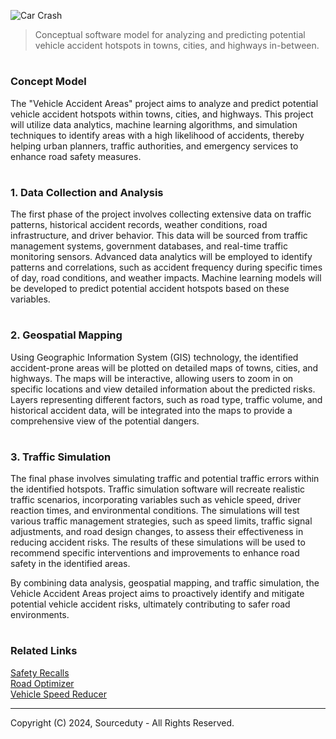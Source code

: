 ![Car Crash](https://github.com/sourceduty/Vehicle_Accident_Areas-/assets/123030236/eca156b2-ccaa-4cb0-8e30-8f3617915e0c)

> Conceptual software model for analyzing and predicting potential vehicle accident hotspots in towns, cities, and highways in-between.

#
### Concept Model

The "Vehicle Accident Areas" project aims to analyze and predict potential vehicle accident hotspots within towns, cities, and highways. This project will utilize data analytics, machine learning algorithms, and simulation techniques to identify areas with a high likelihood of accidents, thereby helping urban planners, traffic authorities, and emergency services to enhance road safety measures.

#
### 1. Data Collection and Analysis

The first phase of the project involves collecting extensive data on traffic patterns, historical accident records, weather conditions, road infrastructure, and driver behavior. This data will be sourced from traffic management systems, government databases, and real-time traffic monitoring sensors. Advanced data analytics will be employed to identify patterns and correlations, such as accident frequency during specific times of day, road conditions, and weather impacts. Machine learning models will be developed to predict potential accident hotspots based on these variables.

#
### 2. Geospatial Mapping

Using Geographic Information System (GIS) technology, the identified accident-prone areas will be plotted on detailed maps of towns, cities, and highways. The maps will be interactive, allowing users to zoom in on specific locations and view detailed information about the predicted risks. Layers representing different factors, such as road type, traffic volume, and historical accident data, will be integrated into the maps to provide a comprehensive view of the potential dangers.

#
### 3. Traffic Simulation

The final phase involves simulating traffic and potential traffic errors within the identified hotspots. Traffic simulation software will recreate realistic traffic scenarios, incorporating variables such as vehicle speed, driver reaction times, and environmental conditions. The simulations will test various traffic management strategies, such as speed limits, traffic signal adjustments, and road design changes, to assess their effectiveness in reducing accident risks. The results of these simulations will be used to recommend specific interventions and improvements to enhance road safety in the identified areas.

By combining data analysis, geospatial mapping, and traffic simulation, the Vehicle Accident Areas project aims to proactively identify and mitigate potential vehicle accident risks, ultimately contributing to safer road environments.

#
### Related Links

[Safety Recalls](https://github.com/sourceduty/Safety_Recalls)
<br>
[Road Optimizer](https://github.com/sourceduty/Road_Optimizer)
<br>
[Vehicle Speed Reducer](https://github.com/sourceduty/Vehicle_Speed_Reducer)

***
Copyright (C) 2024, Sourceduty - All Rights Reserved.
